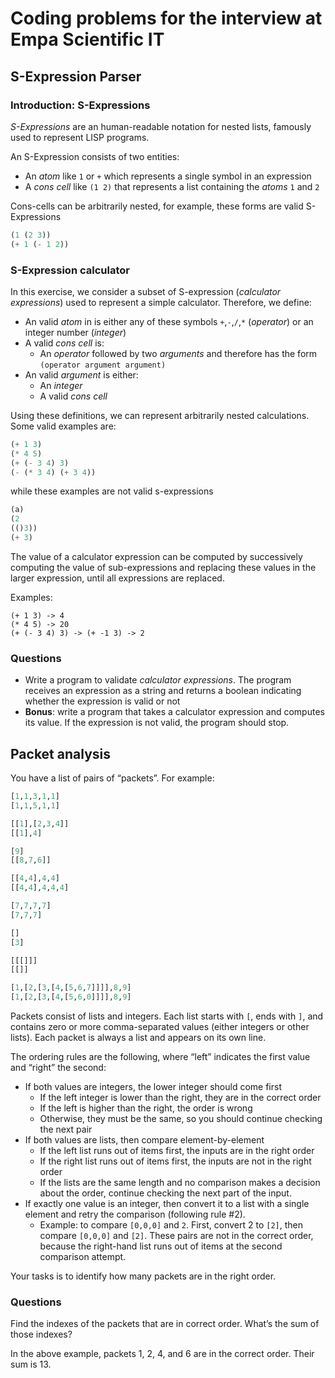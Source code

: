 # Coding problems for the interview at Empa Scientific IT

## S-Expression Parser

### Introduction: S-Expressions

*S-Expressions* are an human-readable notation for nested lists, famously used to represent LISP programs.

An S-Expression consists of two entities:

- An *atom* like `1` or `+` which represents a single symbol in an expression
- A *cons cell* like `(1 2)` that represents a list containing the *atoms* `1` and `2`
  
Cons-cells can be arbitrarily nested, for example, these forms are valid S-Expressions

```scheme
(1 (2 3))
(+ 1 (- 1 2))
```

### S-Expression calculator

In this exercise, we consider a subset of S-expression (*calculator expressions*) used to represent a simple calculator. Therefore, we define:

- An valid  *atom* in is either any of these symbols `+`,`-`,`/`,`*` (*operator*) or an integer number (*integer*)
- A valid *cons cell* is:
  - An *operator* followed by two *arguments* and therefore has the form `(operator argument argument)`
- An valid *argument* is either:
  - An *integer*
  - A valid *cons cell*

Using these definitions, we can represent arbitrarily nested calculations. Some valid examples are:

```scheme
(+ 1 3)
(* 4 5)
(+ (- 3 4) 3)
(- (* 3 4) (+ 3 4))
```

while these examples are not valid s-expressions

```scheme
(a)
(2
(()3))
(+ 3)
```

The value of a calculator expression can be computed by successively computing the value of sub-expressions and replacing these values in the larger expression, until all expressions are replaced.

Examples:

```
(+ 1 3) -> 4
(* 4 5) -> 20
(+ (- 3 4) 3) -> (+ -1 3) -> 2
```

### Questions

- Write a program to validate *calculator expressions*. The program receives an expression as a string and returns a boolean indicating whether the expression is valid or not
- **Bonus**: write a program that takes a calculator expression and computes its value. If the expression is not valid, the program should stop.

## Packet analysis

You have a list of pairs of “packets”. For example:

```python
[1,1,3,1,1]
[1,1,5,1,1]

[[1],[2,3,4]]
[[1],4]

[9]
[[8,7,6]]

[[4,4],4,4]
[[4,4],4,4,4]

[7,7,7,7]
[7,7,7]

[]
[3]

[[[]]]
[[]]

[1,[2,[3,[4,[5,6,7]]]],8,9]
[1,[2,[3,[4,[5,6,0]]]],8,9]
```

Packets consist of lists and integers. Each list starts with `[`, ends with `]`, and contains zero or more comma-separated values (either integers or other lists). Each packet is always a list and appears on its own line.

The ordering rules are the following, where “left” indicates the first value and “right” the second:

- If both values are integers, the lower integer should come first
  - If the left integer is lower than the right, they are in the correct order
  - If the left is higher than the right, the order is wrong
  - Otherwise, they must be the same, so you should continue checking the next pair
- If both values are lists, then compare element-by-element
  - If the left list runs out of items first, the inputs are in the right order
  - If the right list runs out of items first, the inputs are not in the right order
  - If the lists are the same length and no comparison makes a decision about the order, continue checking the next part of the input.
- If exactly one value is an integer, then convert it to a list with a single element and retry the comparison (following rule #2).
  - Example: to compare `[0,0,0]` and `2`. First, convert 2 to `[2]`, then compare `[0,0,0]` and `[2]`. These pairs are not in the correct order, because the right-hand list runs out of items at the second comparison attempt.

Your tasks is  to identify how many packets are in the right order.

### Questions

Find the indexes of the packets that are in correct order. What’s the sum of those indexes?

In the above example, packets 1, 2, 4, and 6 are in the correct order. Their sum is 13.
